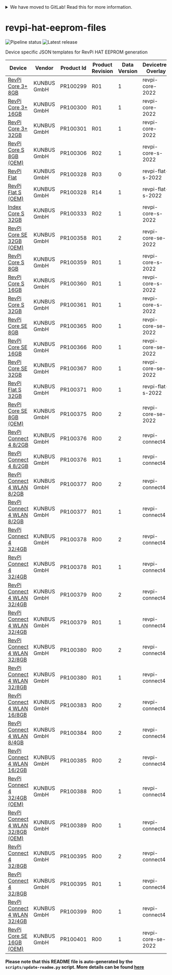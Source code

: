 <details>
<summary>We have moved to GitLab! Read this for more information.</summary>

We have recently moved our repositories to GitLab. You can find revpi-hat-data
here: https://gitlab.com/revolutionpi/revpi-hat-data  
All repositories on GitHub will stay up-to-date by being synchronised from
GitLab.

We still maintain a presence on GitHub but our work happens over at GitLab. If
you want to contribute to any of our projects we would prefer this contribution
to happen on GitLab, but we also still accept contributions on GitHub if you
prefer that.
</details>

# revpi-hat-eeprom-files

![Pipeline status](https://gitlab.com/revolutionpi/revpi-hat-data/badges/master/pipeline.svg) ![Latest release](https://gitlab.com/revolutionpi/revpi-hat-data/-/badges/release.svg)

Device specific JSON templates for RevPi HAT EEPROM generation

| Device | Vendor | Product Id | Product Revision | Data Version | Devicetree Overlay |
| ------ | ------ | ---------- | ---------------- | ------------ | ------------------ |
| [RevPi Core 3+ 8GB](./revpi-hat-PR100299R01.json) | KUNBUS GmbH | PR100299 | R01 | 1 | revpi-core-2022 |
| [RevPi Core 3+ 16GB](./revpi-hat-PR100300R01.json) | KUNBUS GmbH | PR100300 | R01 | 1 | revpi-core-2022 |
| [RevPi Core 3+ 32GB](./revpi-hat-PR100301R01.json) | KUNBUS GmbH | PR100301 | R01 | 1 | revpi-core-2022 |
| [RevPi Core S 8GB (OEM)](./revpi-hat-PR100306R02.json) | KUNBUS GmbH | PR100306 | R02 | 1 | revpi-core-s-2022 |
| [RevPi Flat](./revpi-hat-PR100328R03.json) | KUNBUS GmbH | PR100328 | R03 | 0 | revpi-flat-s-2022 |
| [RevPi Flat S (OEM)](./revpi-hat-PR100328R14.json) | KUNBUS GmbH | PR100328 | R14 | 1 | revpi-flat-s-2022 |
| [Index Core S 32GB](./revpi-hat-PR100333R02.json) | KUNBUS GmbH | PR100333 | R02 | 1 | revpi-core-s-2022 |
| [RevPi Core SE 32GB (OEM)](./revpi-hat-PR100358R01.json) | KUNBUS GmbH | PR100358 | R01 | 2 | revpi-core-se-2022 |
| [RevPi Core S 8GB](./revpi-hat-PR100359R01.json) | KUNBUS GmbH | PR100359 | R01 | 1 | revpi-core-s-2022 |
| [RevPi Core S 16GB](./revpi-hat-PR100360R01.json) | KUNBUS GmbH | PR100360 | R01 | 1 | revpi-core-s-2022 |
| [RevPi Core S 32GB](./revpi-hat-PR100361R01.json) | KUNBUS GmbH | PR100361 | R01 | 1 | revpi-core-s-2022 |
| [RevPi Core SE 8GB](./revpi-hat-PR100365R00.json) | KUNBUS GmbH | PR100365 | R00 | 1 | revpi-core-se-2022 |
| [RevPi Core SE 16GB](./revpi-hat-PR100366R00.json) | KUNBUS GmbH | PR100366 | R00 | 1 | revpi-core-se-2022 |
| [RevPi Core SE 32GB](./revpi-hat-PR100367R00.json) | KUNBUS GmbH | PR100367 | R00 | 1 | revpi-core-se-2022 |
| [RevPi Flat S 32GB](./revpi-hat-PR100371R00.json) | KUNBUS GmbH | PR100371 | R00 | 1 | revpi-flat-s-2022 |
| [RevPi Core SE 8GB (OEM)](./revpi-hat-PR100375R00.json) | KUNBUS GmbH | PR100375 | R00 | 2 | revpi-core-se-2022 |
| [RevPi Connect 4 8/2GB](./revpi-hat-PR100376R00.json) | KUNBUS GmbH | PR100376 | R00 | 2 | revpi-connect4 |
| [RevPi Connect 4 8/2GB](./revpi-hat-PR100376R01.json) | KUNBUS GmbH | PR100376 | R01 | 1 | revpi-connect4 |
| [RevPi Connect 4 WLAN 8/2GB](./revpi-hat-PR100377R00.json) | KUNBUS GmbH | PR100377 | R00 | 2 | revpi-connect4 |
| [RevPi Connect 4 WLAN 8/2GB](./revpi-hat-PR100377R01.json) | KUNBUS GmbH | PR100377 | R01 | 1 | revpi-connect4 |
| [RevPi Connect 4 32/4GB](./revpi-hat-PR100378R00.json) | KUNBUS GmbH | PR100378 | R00 | 2 | revpi-connect4 |
| [RevPi Connect 4 32/4GB](./revpi-hat-PR100378R01.json) | KUNBUS GmbH | PR100378 | R01 | 1 | revpi-connect4 |
| [RevPi Connect 4 WLAN 32/4GB](./revpi-hat-PR100379R00.json) | KUNBUS GmbH | PR100379 | R00 | 2 | revpi-connect4 |
| [RevPi Connect 4 WLAN 32/4GB](./revpi-hat-PR100379R01.json) | KUNBUS GmbH | PR100379 | R01 | 1 | revpi-connect4 |
| [RevPi Connect 4 WLAN 32/8GB](./revpi-hat-PR100380R00.json) | KUNBUS GmbH | PR100380 | R00 | 2 | revpi-connect4 |
| [RevPi Connect 4 WLAN 32/8GB](./revpi-hat-PR100380R01.json) | KUNBUS GmbH | PR100380 | R01 | 1 | revpi-connect4 |
| [RevPi Connect 4 WLAN 16/8GB](./revpi-hat-PR100383R00.json) | KUNBUS GmbH | PR100383 | R00 | 2 | revpi-connect4 |
| [RevPi Connect 4 WLAN 8/4GB](./revpi-hat-PR100384R00.json) | KUNBUS GmbH | PR100384 | R00 | 2 | revpi-connect4 |
| [RevPi Connect 4 WLAN 16/2GB](./revpi-hat-PR100385R00.json) | KUNBUS GmbH | PR100385 | R00 | 2 | revpi-connect4 |
| [RevPi Connect 4 32/4GB (OEM)](./revpi-hat-PR100388R00.json) | KUNBUS GmbH | PR100388 | R00 | 1 | revpi-connect4 |
| [RevPi Connect 4 WLAN 32/8GB (OEM)](./revpi-hat-PR100389R00.json) | KUNBUS GmbH | PR100389 | R00 | 1 | revpi-connect4 |
| [RevPi Connect 4 32/8GB](./revpi-hat-PR100395R00.json) | KUNBUS GmbH | PR100395 | R00 | 2 | revpi-connect4 |
| [RevPi Connect 4 32/8GB](./revpi-hat-PR100395R01.json) | KUNBUS GmbH | PR100395 | R01 | 1 | revpi-connect4 |
| [RevPi Connect 4 WLAN 32/4GB](./revpi-hat-PR100399R00.json) | KUNBUS GmbH | PR100399 | R00 | 1 | revpi-connect4 |
| [RevPi Core SE 16GB (OEM)](./revpi-hat-PR100401R00.json) | KUNBUS GmbH | PR100401 | R00 | 1 | revpi-core-se-2022 |


**Please note that this README file is auto-generated by the `scripts/update-readme.py` script. More details can be found [here](scripts/README.md)**

